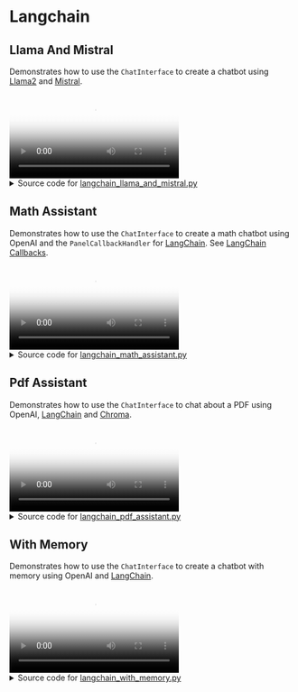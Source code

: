 # Langchain

## Llama And Mistral

Demonstrates how to use the `ChatInterface` to create a chatbot using
[Llama2](https://ai.meta.com/llama/) and [Mistral](https://docs.mistral.ai).

<video controls poster="../assets/thumbnails/langchain_llama_and_mistral.png" >
    <source src="../assets/videos/langchain_llama_and_mistral.mp4" type="video/mp4"
    style="max-height: 400px; max-width: 600px;">
    Your browser does not support the video tag.
</video>



<details>

<summary>Source code for <a href='../examples/langchain/langchain_llama_and_mistral.py' target='_blank'>langchain_llama_and_mistral.py</a></summary>

```python
"""
Demonstrates how to use the `ChatInterface` to create a chatbot using
[Llama2](https://ai.meta.com/llama/) and [Mistral](https://docs.mistral.ai).
"""

import panel as pn
from langchain.chains import LLMChain
from langchain.llms import CTransformers
from langchain.prompts import PromptTemplate

pn.extension()

MODEL_KWARGS = {
    "llama": {
        "model": "TheBloke/Llama-2-7b-Chat-GGUF",
        "model_file": "llama-2-7b-chat.Q5_K_M.gguf",
    },
    "mistral": {
        "model": "TheBloke/Mistral-7B-Instruct-v0.1-GGUF",
        "model_file": "mistral-7b-instruct-v0.1.Q4_K_M.gguf",
    },
}

# We cache the chains and responses to speed up things
llm_chains = pn.state.cache["llm_chains"] = pn.state.cache.get("llm_chains", {})
responses = pn.state.cache["responses"] = pn.state.cache.get("responses", {})

TEMPLATE = """<s>[INST] You are a friendly chat bot who's willing to help answer the
user:
{user_input} [/INST] </s>
"""

CONFIG = {"max_new_tokens": 256, "temperature": 0.5}


def _get_llm_chain(model, template=TEMPLATE, config=CONFIG):
    llm = CTransformers(**MODEL_KWARGS[model], config=config, streaming=True)
    prompt = PromptTemplate(template=template, input_variables=["user_input"])
    llm_chain = LLMChain(prompt=prompt, llm=llm)
    return llm_chain


# Cannot use pn.cache due to https://github.com/holoviz/panel/issues/4236
async def _get_response(contents: str, model: str) -> str:
    key = (contents, model)
    if key in responses:
        return responses[key]

    llm_chain = llm_chains[model]
    response = responses[key] = await llm_chain.apredict(user_input=contents)
    return response


async def callback(contents: str, user: str, instance: pn.chat.ChatInterface):
    for model in MODEL_KWARGS:
        if model not in llm_chains:
            instance.placeholder_text = (
                f"Downloading {model}, this may take a few minutes, "
                f"or longer, depending on your internet connection."
            )
            llm_chains[model] = _get_llm_chain(model)

        message = None
        response = await _get_response(contents, model)
        for chunk in response:
            message = instance.stream(chunk, user=model.title(), message=message)


chat_interface = pn.chat.ChatInterface(callback=callback, placeholder_threshold=0.1)
chat_interface.send(
    "Send a message to get a reply from both Llama 2 and Mistral (7B)!",
    user="System",
    respond=False,
)
chat_interface.servable()
```
</details>


## Math Assistant

Demonstrates how to use the `ChatInterface` to create
a math chatbot using OpenAI and the `PanelCallbackHandler` for
[LangChain](https://python.langchain.com/docs/get_started/introduction). See
[LangChain Callbacks](https://python.langchain.com/docs/modules/callbacks/).

<video controls poster="../assets/thumbnails/langchain_math_assistant.png" >
    <source src="../assets/videos/langchain_math_assistant.mp4" type="video/mp4"
    style="max-height: 400px; max-width: 600px;">
    Your browser does not support the video tag.
</video>



<details>

<summary>Source code for <a href='../examples/langchain/langchain_math_assistant.py' target='_blank'>langchain_math_assistant.py</a></summary>

```python
"""
Demonstrates how to use the `ChatInterface` to create
a math chatbot using OpenAI and the `PanelCallbackHandler` for
[LangChain](https://python.langchain.com/docs/get_started/introduction). See
[LangChain Callbacks](https://python.langchain.com/docs/modules/callbacks/).
"""

import panel as pn
from langchain.chains import LLMMathChain
from langchain.llms import OpenAI

pn.extension(design="material")


async def callback(contents: str, user: str, instance: pn.chat.ChatInterface):
    final_answer = await llm_math.arun(question=contents)
    instance.stream(final_answer, message=instance.value[-1])


chat_interface = pn.chat.ChatInterface(callback=callback, callback_user="Langchain")
chat_interface.send(
    "Send a math question to get an answer from MathGPT!", user="System", respond=False
)

callback_handler = pn.chat.langchain.PanelCallbackHandler(chat_interface)
llm = OpenAI(streaming=True, callbacks=[callback_handler])
llm_math = LLMMathChain.from_llm(llm, verbose=True)
chat_interface.servable()
```
</details>


## Pdf Assistant

Demonstrates how to use the `ChatInterface` to chat about a PDF using
OpenAI, [LangChain](https://python.langchain.com/docs/get_started/introduction) and
[Chroma](https://docs.trychroma.com/).

<video controls poster="../assets/thumbnails/langchain_pdf_assistant.png" >
    <source src="../assets/videos/langchain_pdf_assistant.mp4" type="video/mp4"
    style="max-height: 400px; max-width: 600px;">
    Your browser does not support the video tag.
</video>



<details>

<summary>Source code for <a href='../examples/langchain/langchain_pdf_assistant.py' target='_blank'>langchain_pdf_assistant.py</a></summary>

```python
"""
Demonstrates how to use the `ChatInterface` to chat about a PDF using
OpenAI, [LangChain](https://python.langchain.com/docs/get_started/introduction) and
[Chroma](https://docs.trychroma.com/).
"""

import tempfile
from pathlib import Path

import panel as pn
import param
from langchain.chains import RetrievalQA
from langchain.document_loaders import PyPDFLoader
from langchain.embeddings import OpenAIEmbeddings
from langchain.llms import OpenAI
from langchain.text_splitter import CharacterTextSplitter
from langchain.vectorstores import Chroma

from panel_chat_examples import EnvironmentWidgetBase

EXAMPLE_PDF = Path(__file__).parent / "example.pdf"
TTL = 1800  # 30 minutes

pn.extension()

# Define the Retrieval Question/ Answer Chain
# We use caching to speed things up


@pn.cache(ttl=TTL)
def _get_texts(pdf):
    # load documents
    with tempfile.NamedTemporaryFile("wb", delete=False) as f:
        f.write(pdf)
    file_name = f.name
    loader = PyPDFLoader(file_name)
    documents = loader.load()

    # split the documents into chunks
    text_splitter = CharacterTextSplitter(chunk_size=1000, chunk_overlap=0)
    return text_splitter.split_documents(documents)


@pn.cache(ttl=TTL)
def _get_vector_db(pdf, openai_api_key):
    texts = _get_texts(pdf)
    # select which embeddings we want to use
    embeddings = OpenAIEmbeddings(openai_api_key=openai_api_key)
    # create the vectorestore to use as the index
    return Chroma.from_documents(texts, embeddings)


@pn.cache(ttl=TTL)
def _get_retriever(pdf, openai_api_key: str, number_of_chunks: int):
    db = _get_vector_db(pdf, openai_api_key)
    return db.as_retriever(
        search_type="similarity", search_kwargs={"k": number_of_chunks}
    )


@pn.cache(ttl=TTL)
def _get_retrieval_qa(
    pdf: bytes, number_of_chunks: int, chain_type: str, openai_api_key: str
):
    retriever = _get_retriever(pdf, openai_api_key, number_of_chunks)
    return RetrievalQA.from_chain_type(
        llm=OpenAI(openai_api_key=openai_api_key),
        chain_type=chain_type,
        retriever=retriever,
        return_source_documents=True,
        verbose=True,
    )


def _get_response(contents):
    qa = _get_retrieval_qa(
        state.pdf, state.number_of_chunks, state.chain_type, environ.OPENAI_API_KEY
    )
    response = qa({"query": contents})
    chunks = []

    for chunk in response["source_documents"][::-1]:
        name = f"Chunk {chunk.metadata['page']}"
        content = chunk.page_content
        chunks.insert(0, (name, content))
    return response, chunks


# Define the Application State
class EnvironmentWidget(EnvironmentWidgetBase):
    OPENAI_API_KEY: str = param.String()


class State(param.Parameterized):
    pdf: bytes = param.Bytes()
    number_of_chunks: int = param.Integer(default=2, bounds=(1, 5), step=1)
    chain_type: str = param.Selector(
        objects=["stuff", "map_reduce", "refine", "map_rerank"]
    )


environ = EnvironmentWidget()
state = State()

# Define the widgets
pdf_input = pn.widgets.FileInput.from_param(state.param.pdf, accept=".pdf", height=50)
text_input = pn.widgets.TextInput(placeholder="First, upload a PDF!")
chain_type_input = pn.widgets.RadioButtonGroup.from_param(
    state.param.chain_type,
    orientation="vertical",
    sizing_mode="stretch_width",
    button_type="primary",
    button_style="outline",
)

# Define and configure the ChatInterface


def _get_validation_message():
    pdf = state.pdf
    openai_api_key = environ.OPENAI_API_KEY
    if not pdf and not openai_api_key:
        return "Please first enter an OpenAI Api key and upload a PDF!"
    if not pdf:
        return "Please first upload a PDF!"
    if not openai_api_key:
        return "Please first enter an OpenAI Api key!"
    return ""


def _send_not_ready_message(chat_interface) -> bool:
    message = _get_validation_message()

    if message:
        chat_interface.send({"user": "System", "value": message}, respond=False)
    return bool(message)


async def respond(contents, user, chat_interface):
    if _send_not_ready_message(chat_interface):
        return
    if chat_interface.active == 0:
        chat_interface.active = 1
        chat_interface.active_widget.placeholder = "Ask questions here!"
        yield {"user": "OpenAI", "value": "Let's chat about the PDF!"}
        return

    response, documents = _get_response(contents)
    pages_layout = pn.Accordion(*documents, sizing_mode="stretch_width", max_width=800)
    answers = pn.Column(response["result"], pages_layout)

    yield {"user": "OpenAI", "value": answers}


chat_interface = pn.chat.ChatInterface(
    callback=respond,
    sizing_mode="stretch_width",
    widgets=[pdf_input, text_input],
    disabled=True,
)


@pn.depends(state.param.pdf, environ.param.OPENAI_API_KEY, watch=True)
def _enable_chat_interface(pdf, openai_api_key):
    if pdf and openai_api_key:
        chat_interface.disabled = False
    else:
        chat_interface.disabled = True


_send_not_ready_message(chat_interface)

## Wrap the app in a nice template

template = pn.template.BootstrapTemplate(
    sidebar=[
        environ,
        state.param.number_of_chunks,
        "Chain Type:",
        chain_type_input,
    ],
    main=[chat_interface],
)
template.servable()
```
</details>


## With Memory

Demonstrates how to use the `ChatInterface` to create a chatbot with memory using
OpenAI and [LangChain](https://python.langchain.com/docs/get_started/introduction).

<video controls poster="../assets/thumbnails/langchain_with_memory.png" >
    <source src="../assets/videos/langchain_with_memory.mp4" type="video/mp4"
    style="max-height: 400px; max-width: 600px;">
    Your browser does not support the video tag.
</video>



<details>

<summary>Source code for <a href='../examples/langchain/langchain_with_memory.py' target='_blank'>langchain_with_memory.py</a></summary>

```python
"""
Demonstrates how to use the `ChatInterface` to create a chatbot with memory using
OpenAI and [LangChain](https://python.langchain.com/docs/get_started/introduction).
"""

import panel as pn
from langchain.chains import ConversationChain
from langchain.chat_models import ChatOpenAI
from langchain.memory import ConversationBufferMemory

pn.extension()


async def callback(contents: str, user: str, instance: pn.chat.ChatInterface):
    await chain.apredict(input=contents)


chat_interface = pn.chat.ChatInterface(callback=callback, callback_user="ChatGPT")
chat_interface.send(
    "Send a message to get a reply from ChatGPT!", user="System", respond=False
)

callback_handler = pn.chat.langchain.PanelCallbackHandler(chat_interface)
llm = ChatOpenAI(streaming=True, callbacks=[callback_handler])
memory = ConversationBufferMemory()
chain = ConversationChain(llm=llm, memory=memory)
chat_interface.servable()
```
</details>